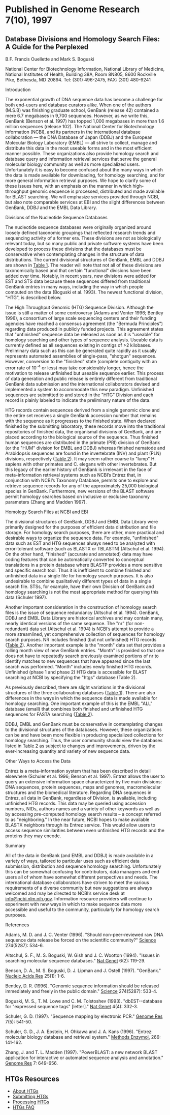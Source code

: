 
# Published in Genome Research 7(10), 1997

## Database Divisions and Homology Search Files: A Guide for the Perplexed

B.F. Francis Ouellette and Mark S. Boguski

National Center for Biotechnology Information, National Library of Medicine, National Institutes of Health, Building 38A, Room 8N805, 8600 Rockville Pike, Bethesda, MD 20894\. Tel: (301) 496-2475, FAX: (301) 480-9241

Introduction

The exponential growth of DNA sequence data has become a challenge for both end-users and database curators alike. When one of the authors (M.S.B) was finishing graduate school, GenBank (release 42) contained a mere 6.7 megabases in 9,700 sequences. However, as we write this, GenBank (Benson et al. 1997) has topped 1,000 megabases in more than 1.6 million sequences (release 102). The National Center for Biotechnology Information (NCBI), and its partners in the international database collaboration — the DNA Database of Japan (DDBJ) and the European Molecular Biology Laboratory (EMBL) — all strive to collect, manage and distribute this data in the most useable forms and in the most efficient manner possible. These organizations also provide homology search and database query and information retrieval services that serve the general molecular biology community as well as more specialized users. Unfortunately it is easy to become confused about the many ways in which the data is made available for downloading, for homology searching, and for more general information retrieval purposes. We hope to clarify some of these issues here, with an emphasis on the manner in which high-throughput genomic sequence is processed, distributed and made available for BLAST searching. We will emphasize services provided through NCBI, but also note comparable services at EBI and the slight differences between GenBank, DDBJ and the EMBL Data Library.

Divisions of the Nucleotide Sequence Databases

The nucleotide sequence databases were originally organized around loosely defined taxonomic groupings that reflected research trends and sequencing activity of a former era. These divisions are not as biologically relevant today, but so many public and private software systems have been developed to process these divisions that the databases must be conservative when contemplating changes in the structure of data distributions. The current divisional structures of GenBank, EMBL and DDBJ are shown in [Table 1](/~/htgs/table1). The reader will note that not all of these divisions are taxonomically based and that certain "functional" divisions have been added over time. Notably, in recent years, new divisions were added for EST and STS data because these sequences differed from traditional GenBank entries in many ways, including the way in which people computed on the data (Boguski et al. 1993). The newest functional division, "HTG", is described below.

The High Throughput Genomic (HTG) Sequence Division. Although the issue is still a matter of some controversy (Adams and Venter 1996; Bentley 1996), a consortium of large scale sequencing centers and their funding agencies have reached a consensus agreement (the "Bermuda Principles") regarding data produced in publicly funded projects. This agreement states that "unfinished" sequence data be released as soon as it is "useable" for homology searching and other types of sequence analysis. Useable data is currently defined as all sequences existing in contigs of >2 kilobases. Preliminary data such as this can be generated quite rapidly as it usually represents automated assemblies of single-pass, "shotgun" sequences. However, conversion to the "finished" state (complete contiguity with an error rate of 10<sup>-4</sup> or less) may take considerably longer, hence the motivation to release unfinished but useable sequence earlier. This process of data generation and public release is entirely different from traditional GenBank data submission and the international collaborators devised and implemented a system to accommodate this new paradigm. Unfinished sequences are submitted to and stored in the "HTG" Division and each record is plainly labeled to indicate the preliminary nature of the data.

HTG records contain sequences derived from a single genomic clone and the entire set receives a single GenBank accession number that remains with the sequence as it progresses to the finished state. When declared finished by the submitting laboratory, these records move into the traditional repositories of finished data, the organismal divisions of GenBank, and are placed according to the biological source of the sequence. Thus finished human sequences are distributed in the primate (PRI) division of GenBank (or the "HUM" division for EMBL and DDBJ) whereas finished nematode and Arabidopsis sequences are found in the invertebrate (INV) and plant (PLN) divisions, respectively ([Table 2](/~/htgs/table2)). It may seem rather coarse to "lump" H. sapiens with other primates and C. elegans with other invertebrates. But this legacy of the earlier history of GenBank is irrelevant in the face of meta-information retrieval systems such as NCBI’s Entrez that, in conjunction with NCBI’s Taxonomy Database, permits one to explore and retrieve sequence records for any of the approximately 25,000 biological species in GenBank. Furthermore, new versions of the BLAST software permit homology searches based on inclusive or exclusive taxonomy parameters (Zhang and Madden 1997).

Homology Search Files at NCBI and EBI

The divisional structures of GenBank, DDBJ and EMBL Data Library were primarily designed for the purposes of efficient data distribution and file storage. For homology search purposes, there are other, more practical and desirable ways to organize the sequence data. For example, "unfinished" data such as EST and HTG sequences always need to be analyzed with error-tolerant software (such as BLASTX or TBLASTN) (Altschul et al. 1994). On the other hand, "finished" (accurate and annotated) data may have coding features that can be automatically converted to conceptual translations in a protein database where BLASTP provides a more sensitive and specific search tool. Thus it is inefficient to combine finished and unfinished data in a single file for homology search purposes. It is also undesirable to combine qualitatively different types of data in a single search file. STSs, for example, have their own Division of GenBank and homology searching is not the most appropriate method for querying this data (Schuler 1997).

Another important consideration in the construction of homology search files is the issue of sequence redundancy (Altschul et al. 1994). GenBank, DDBJ and EMBL Data Library are historical archives and may contain many, nearly identical versions of the same sequence. The "nr" (for non-redundant) data set (Altschul et al. 1994) is NCBI’s attempt to provide a more streamlined, yet comprehensive collection of sequences for homology search purposes. NR includes finished (but not unfinished) HTG records ([Table 2](/~/htgs/table2)). Another important example is the "month" data set that provides a rolling month view of new GenBank entries. "Month" is provided so that one does not have to repeatedly search previously examined portions of nr to identify matches to new sequences that have appeared since the last search was performed. "Month" includes newly finished HTG records. Unfinished (phase 1 and phase 2) HTG data is accessible for BLAST searching at NCBI by specifying the "htgs" database (Table 2).

As previously described, there are slight variations in the divisional structures of the three collaborating databases ([Table 1](/~/htgs/table1)). There are also differences in the ways in which the sequence data is made available for homology searching. One important example of this is the EMBL "ALL" database (emall) that combines both finished and unfinished HTG sequences for FASTA searching ([Table 2](/~/htgs/table2)).

DDBJ, EMBL and GenBank must be conservative in contemplating changes to the divisional structures of the databases. However, these organizations can be and have been more flexible in producing specialized collections for homology searching. Thus, the user community should view the databases listed in [Table 2](/~/htgs/table2) as subject to changes and improvements, driven by the ever-increasing quantity and variety of new sequence data.

Other Ways to Access the Data

Entrez is a meta-information system that has been described in detail elsewhere (Schuler et al. 1996; Benson et al. 1997). Entrez allows the user to query an extensive information space characterized by five main divisions: DNA sequences, protein sequences, maps and genomes, macromolecular structures and the biomedical literature. Regarding DNA sequences in Entrez, all data in GenBank, regardless of Division, is available, including unfinished HTG records. This data may be queried using accession numbers, NIDs, authors names and a variety of other keywords as well as by accessing pre-computed homology search results – a concept referred to as "neighboring." In the near future, NCBI hopes to make available BLASTX neighbors through its Entrez service. This would allow users to access sequence similarities between even unfinished HTG records and the proteins they may encode.

Summary

All of the data in GenBank (and EMBL and DDBJ) is made available in a variety of ways, tailored to particular uses such as efficient data submission, distribution and sequence homology searching. Unfortunately this can be somewhat confusing for contributors, data managers and end users all of whom have somewhat different perspectives and needs. The international database collaborators have striven to meet the various requirements of a diverse community but new suggestions are always welcomed and may be directed to NCBI’s service desk at info@ncbi.nlm.nih.gov. Information resource providers will continue to experiment with new ways in which to make sequence data more accessible and useful to the community, particularly for homology search purposes.

References

Adams, M. D. and J. C. Venter (1996). "Should non-peer-reviewed raw DNA sequence data release be forced on the scientific community?" <u>Science</u> 274(5287): 534-6.

Altschul, S. F., M. S. Boguski, W. Gish and J. C. Wootton (1994). "Issues in searching molecular sequence databases." <u>Nat Genet</u> 6(2): 119-29\.

Benson, D. A., M. S. Boguski, D. J. Lipman and J. Ostell (1997). "GenBank." <u>Nucleic Acids Res</u> 25(1): 1-6.

Bentley, D. R. (1996). "Genomic sequence information should be released immediately and freely in the public domain." <u>Science</u> 274(5287): 533-4.

Boguski, M. S., T. M. Lowe and C. M. Tolstoshev (1993). "dbEST--database for "expressed sequence tags" [letter]." <u>Nat Genet</u> 4(4): 332-3.

Schuler, G. D. (1997). "Sequence mapping by electronic PCR." <u>Genome Res</u> 7(5): 541-50.

Schuler, G. D., J. A. Epstein, H. Ohkawa and J. A. Kans (1996). "Entrez: molecular biology database and retrieval system." <u>Methods Enzymol.</u> 266: 141-162.

Zhang, J. and T. L. Madden (1997). "PowerBLAST: a new network BLAST application for interactive or automated sequence analysis and annotation." <u>Genome Res</u> 7: 649-656\.





<div id="shared-content-1" nid="1331">

<div class="rightnav">

## HTGs Resources

*   [About HTGs](/~/htgs)
*   [Submitting HTGs](/~/htgs/subinfo)
*   [Processing HTGs](/~/htgs/processing)
*   [](/~/htgs/processing)[HTGs FAQ](/~/htgs/faq)



